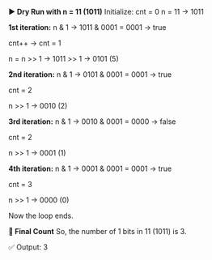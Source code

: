 **▶️ Dry Run with n = 11 (1011)**
Initialize:
cnt = 0
n   = 11 → 1011

**1st iteration:**
n & 1 → 1011 & 0001 = 0001 → true

cnt++ → cnt = 1

n = n >> 1 → 1011 >> 1 → 0101 (5)

**2nd iteration:**
n & 1 → 0101 & 0001 = 0001 → true

cnt = 2

n >> 1 → 0010 (2)

**3rd iteration:**
n & 1 → 0010 & 0001 = 0000 → false

cnt = 2

n >> 1 → 0001 (1)

**4th iteration:**
n & 1 → 0001 & 0001 = 0001 → true

cnt = 3

n >> 1 → 0000 (0)

Now the loop ends.

**🧾 Final Count**
So, the number of 1 bits in 11 (1011) is 3.

✅ Output: 3
